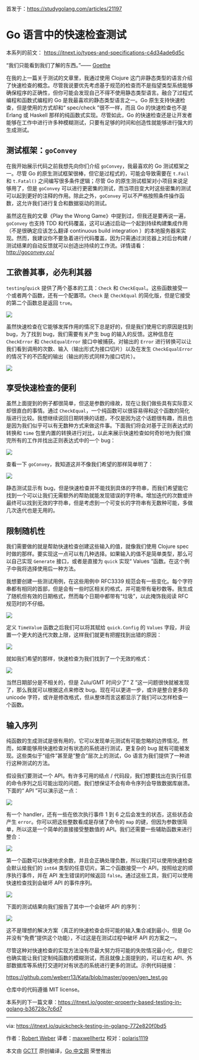 首发于：https://studygolang.com/articles/21197

# Go 语言中的快速检查测试

本系列的前文： https://itnext.io/types-and-specifications-c4d34ade6d5c

“我们只能看到我们了解的东西。”—— [Goethe](https://en.wikipedia.org/wiki/Johann_Wolfgang_von_Goethe)

在我的上一篇关于测试的文章里，我通过使用 Clojure 这门非静态类型的语言介绍了快速检查的概念。尽管我说要优先考虑基于规范的检查而不是指望类型系统能够确保程序的正确性，但你可能会发现自己不得不使用静态类型语言。融合了过程式编程和函数式编程的 Go 是我最喜欢的静态类型语言之一。Go 原生支持快速检查，但是使用的方式却和“ spec/check ”很不一样，而且 Go 的快速检查也不是 Erlang 或 Haskell 那样的纯函数式实现。尽管如此，Go 的快速检查还是让开发者能够在工作中进行许多种模糊测试，只要有足够的时间和创造性就能够进行强大的生成测试。

## 测试框架：`goConvey`

在我开始展示代码之前我想先向你们介绍 `goConvey`，我最喜欢的 Go 测试框架之一。尽管 Go 的原生测试框架很棒，但它是过程式的，可能会导致需要在 `t.Fail` 和 `t.Fatal()` 之间编写很多条件逻辑；尽管 Go 的原生测试框架对小项目来说足够用了，但是 `goConvey` 可以进行更密集的测试，而当项目变大时这些密集的测试可以起到更好的注释的作用。除此之外，`goConvey` 可以不严格按照条件操作函数，这允许我们进行复合和数据驱动的测试。

虽然这在我的文章《Play the Wrong Game》中提到过，但我还是要再说一遍，`goConvey` 也支持 TDD 和代码覆盖，这可以通过启动一个起到持续构建集成作用（不是很确定应该怎么翻译 continuous build integration ）的本地服务器来实现。然而，我建议你不要急着进行代码覆盖，因为只需通过浏览器上对后台构建 / 测试结果的自动反馈就可以创造出持续的工作流。详情请看：http://goconvey.co/

## 工欲善其事，必先利其器

`testing`/`quick` 提供了两个基本的工具：`Check` 和 `CheckEqual`。这些函数接受一个或者两个函数，还有一个配置项。`Check` 是 `CheckEqual` 的简化版，但是它接受的第二个函数总是返回 `true`。

![](https://raw.githubusercontent.com/studygolang/gctt-images/master/quickcheck-testing/0_2qezPmGmV5CZQ2PB.png)

虽然快速检查在它能够发挥作用的情况下总是好的，但是我们使用它的原因是找到 bug，为了找到 bug，我们需要有关产生 bug 的输入的反馈。这种信息在 `CheckError` 和 `CheckEqualError` 接口中被捕获。对输出的 `Error` 进行转换可以让我们看到调用的次数、输入（输出形式为接口切片）以及在发生 `CheckEqualError` 的情况下的不匹配的输出（输出的形式同样为接口切片）。

![](https://raw.githubusercontent.com/studygolang/gctt-images/master/quickcheck-testing/0_HU2q0vgYOV4_NOG-.png)

## 享受快速检查的便利

虽然上面提到的例子都很简单，但这是参数的缘故，现在让我们做些具有实际意义却很直白的事情。通过 `CheckEqual`，一个纯函数可以很容易得和这个函数的简化版进行比较。我想继续说回日期转换的话题，不仅是因为这个话题很有趣，而且也是因为我们似乎可以有无数种方式来做这件事。下面我们将会对基于正则表达式的转换和 `time` 包里内置的转换进行对比，以此来展示快速检查如何奇妙地为我们做完所有的工作并找出正则表达式中的一个 bug：

![](https://raw.githubusercontent.com/studygolang/gctt-images/master/quickcheck-testing/0_aqOo4T0mCxx_4Ybi.png)

查看一下 `goConvey`，我知道这并不像我们希望的那样简单明了：

![](https://raw.githubusercontent.com/studygolang/gctt-images/master/quickcheck-testing/0_e78RWmkJk_tblrJO.png)

静态测试显示有 bug，但是快速检查并不能找到具体的字符串，而我们希望能它找到一个可以让我们无需额外的帮助就能发现错误的字符串。增加迭代的次数或许最终可以找到无效的字符串，但是考虑到一个可变长的字符串有无数种可能，多做几次迭代也是无用的。

## 限制随机性

我们需要做的就是帮助快速检查创建这些输入的值，就像我们使用 Clojure spec 时做的那样。要实现这一点可以有几种选择。如果输入的值不是简单类型，那么可以自己实现 `Generate` 接口，或者是直接为 `quick` 实现“ Values ”函数。在这个例子中我将选择使用后一种方法。

我想要创建一些测试用例，在这些用例中 RFC3339 规范会有一些变化。每个字符串都有相同的首部，但是会有一些时区相关的格式，并可能带有毫秒数等。我生成了随机但有效的日期格式，然而每个日期中都带有“垃圾”，以此掩饰我阅读 RFC 规范时的不仔细。

![](https://raw.githubusercontent.com/studygolang/gctt-images/master/quickcheck-testing/0_JPnHMZNm9sHCZeOw.png)

定义 `TimeValue` 函数之后我们可以将其赋给 `quick.Config` 的 `Values` 字段，并设置一个更大的迭代次数上限，这样我们就更有把握找到出错的原因：

![](https://raw.githubusercontent.com/studygolang/gctt-images/master/quickcheck-testing/0_Xk1oVRFyuZULRU1Q.png)

就如我们希望的那样，快速检查为我们找到了一个无效的格式：

![](https://raw.githubusercontent.com/studygolang/gctt-images/master/quickcheck-testing/0_pfXTE4R4w9hyuTmu.png)

当然日期部分是不相关的，但是 Zulu/GMT 时间少了“ Z ”这一问题很快就被发现了，那么我就可以根据这点来修改 bug。现在可以更进一步，或许是整合更多的 unicode 字符，或许是修改格式，但从整体而言这都显示了我们可以怎样检查一个函数。

## 输入序列

纯函数的生成测试是很有用的，它可以发现单元测试有可能忽略的边界情况。然而，如果能够用快速检查对有状态的系统进行测试，更复杂的 bug 就有可能被发现。这些类似于“组件”甚至是“整合”层次上的测试，Go 语言为我们提供了一种进行这种测试的方法。

假设我们要测试一个 API。有许多可用的结点 / 代码段，我们想要找出在执行任意的命令序列之后可能出现的问题。我们想保证不会有命令序列会导致数据库崩溃。下面的“ API ”可以演示这一点：

![](https://raw.githubusercontent.com/studygolang/gctt-images/master/quickcheck-testing/0_-YhQN1xEp-WzUmyE.png)

有一个 handler，还有一些在依次执行事件 1 到 6 之后会发生的状态，这些状态会产生 `error`。你可以把这些整数看成是存储了命令的 `map` 的键，但因为参数很简单，所以这是一个简单的直接接受整数值的 API。我们还需要一些辅助函数来进行整合：

![](https://raw.githubusercontent.com/studygolang/gctt-images/master/quickcheck-testing/0_QMvvAPRtFe3IDsDC.png)

第一个函数可以快速地求余数，并且会正确处理负数，所以我们可以使用快速检查会默认给我们的 `int64` 类型的任意切片。第二个函数接受一个 API，按照给定的顺序执行事件，并在 API 发生错误的时候返回 `false`。通过这些工具，我们可以使用快速检查找到会破坏 API 的事件序列。

![](https://raw.githubusercontent.com/studygolang/gctt-images/master/quickcheck-testing/0_DhsByh96G1pu9krC.png)

下面的测试结果向我们报告了其中一个会破坏 API 的序列：

![](https://raw.githubusercontent.com/studygolang/gctt-images/master/quickcheck-testing/0_-dUy1YwExiCmXblT.png)

这不是理想的解决方案（真正的快速检查会将可能的输入集合减到最小，但是 Go 并没有“免费”提供这个功能），不过这是在测试过程中破坏 API 的方案之一。

尽管这种对快速检查的实现方法没有尽最大努力将可能的失败情况最小化，但是它也确实能让我们定制纯函数的模糊测试，而且就像上面提到的，可以在和 API、外部数据库等系统打交道时对有状态的系统进行更多的测试。示例代码链接：

https://github.com/weberr13/Kata/blob/master/gogen/gen_test.go

仓库中的代码遵循 MIT license。

本系列的下一篇文章：https://itnext.io/gopter-property-based-testing-in-golang-b36728c7c6d7

---

via: https://itnext.io/quickcheck-testing-in-golang-772e820f0bd5

作者：[Robert Weber](https://itnext.io/@robert_70579)
译者：[maxwellhertz](https://github.com/maxwellhertz)
校对：[polaris1119](https://github.com/polaris1119)

本文由 [GCTT](https://github.com/studygolang/GCTT) 原创编译，[Go 中文网](https://studygolang.com/) 荣誉推出

